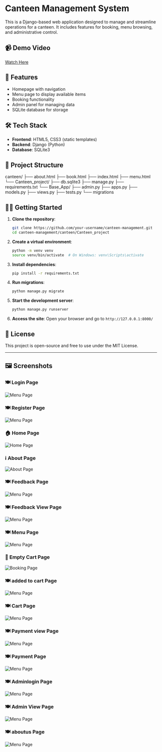 # Canteen Management System

This is a Django-based web application designed to manage and streamline operations for a canteen. It includes features for booking, menu browsing, and administrative control.

## 📹 Demo Video
[Watch Here](https://drive.google.com/file/d/YOUR_FILE_ID/view)

## 🚀 Features

- Homepage with navigation
- Menu page to display available items
- Booking functionality
- Admin panel for managing data
- SQLite database for storage

## 🛠️ Tech Stack

- **Frontend**: HTML5, CSS3 (static templates)
- **Backend**: Django (Python)
- **Database**: SQLite3

## 📂 Project Structure

canteen/ ├── about.html ├── book.html ├── index.html ├── menu.html └── Canteen_project/ ├── db.sqlite3 ├── manage.py ├── requirements.txt └── Base_App/ ├── admin.py ├── apps.py ├── models.py ├── views.py ├── tests.py └── migrations

## 🧑‍💻 Getting Started

1. **Clone the repository**:
    ```bash
    git clone https://github.com/your-username/canteen-management.git
    cd canteen-management/canteen/Canteen_project
    ```

2. **Create a virtual environment**:
    ```bash
    python -m venv venv
    source venv/bin/activate  # On Windows: venv\Scripts\activate
    ```

3. **Install dependencies**:
    ```bash
    pip install -r requirements.txt
    ```

4. **Run migrations**:
    ```bash
    python manage.py migrate
    ```

5. **Start the development server**:
    ```bash
    python manage.py runserver
    ```

6. **Access the site**:
    Open your browser and go to `http://127.0.0.1:8000/`

## 📝 License

This project is open-source and free to use under the MIT License.

---

## 🖼️ Screenshots

### 🍽️ Login Page
![Menu Page](Screenshot%20(42).png)

### 🍽️ Register Page
![Menu Page](Screenshot%20(43).png)

### 🏠 Home Page
![Home Page](Screenshot%20(30).png)

### ℹ️ About Page
![About Page](Screenshot%20(32).png)

### 🍽️ Feedback Page
![Menu Page](Screenshot%20(33).png)

### 🍽️ Feedback View Page
![Menu Page](Screenshot%20(34).png)

### 🍽️ Menu Page
![Menu Page](Screenshot%20(31).png)

### 📅 Empty Cart Page
![Booking Page](Screenshot%20(35).png)

### 🍽️ added to cart Page
![Menu Page](Screenshot%20(36).png)

### 🍽️ Cart Page
![Menu Page](Screenshot%20(37).png)

### 🍽️ Payment view Page
![Menu Page](Screenshot%20(38).png)

### 🍽️ Payment Page
![Menu Page](Screenshot%20(39).png)

### 🍽️ Adminlogin Page
![Menu Page](Screenshot%20(40).png)

### 🍽️ Admin View Page
![Menu Page](Screenshot%20(41).png)

### 🍽️ aboutus Page
![Menu Page](Screenshot%20(43).png)
